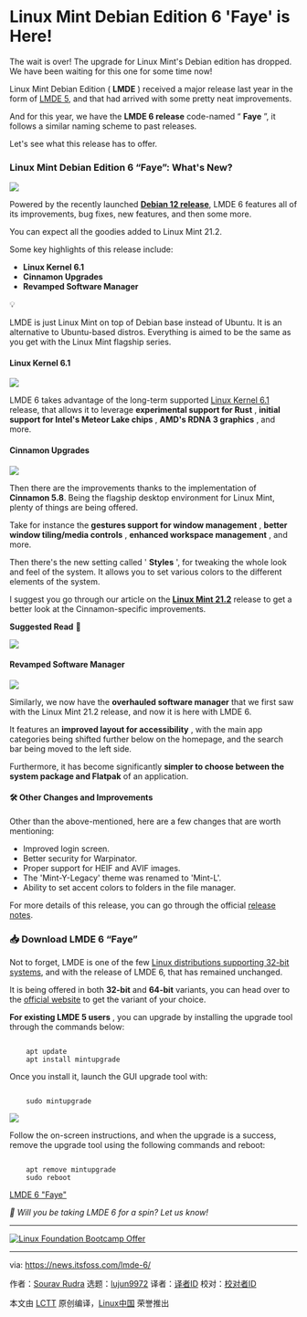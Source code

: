 [#]: subject: "Linux Mint Debian Edition 6 'Faye' is Here!"
[#]: via: "https://news.itsfoss.com/lmde-6/"
[#]: author: "Sourav Rudra https://news.itsfoss.com/author/sourav/"
[#]: collector: "lujun9972/lctt-scripts-1693450080"
[#]: translator: "GenshinMinecraft"
[#]: reviewer: " "
[#]: publisher: " "
[#]: url: " "

Linux Mint Debian Edition 6 'Faye' is Here!
======
The wait is over! The upgrade for Linux Mint's Debian edition has
dropped.
We have been waiting for this one for some time now!

Linux Mint Debian Edition ( **LMDE** ) received a major release last year in the form of [LMDE 5][1], and that had arrived with some pretty neat improvements.

And for this year, we have the **LMDE 6 release** code-named “ **Faye** ”, it follows a similar naming scheme to past releases.

Let's see what this release has to offer.

### Linux Mint Debian Edition 6 “Faye”: What's New?

![][2]

Powered by the recently launched [**Debian 12 release**][3], LMDE 6 features all of its improvements, bug fixes, new features, and then some more.

You can expect all the goodies added to Linux Mint 21.2.

Some key highlights of this release include:

  * **Linux Kernel 6.1**
  * **Cinnamon Upgrades**
  * **Revamped Software Manager**



💡

LMDE is just Linux Mint on top of Debian base instead of Ubuntu. It is an alternative to Ubuntu-based distros. Everything is aimed to be the same as you get with the Linux Mint flagship series.

#### Linux Kernel 6.1

![][4]

LMDE 6 takes advantage of the long-term supported [Linux Kernel 6.1][5] release, that allows it to leverage **experimental support for Rust** , **initial support for Intel's Meteor Lake chips** , **AMD's RDNA 3 graphics** , and more.

#### Cinnamon Upgrades

![][6]

Then there are the improvements thanks to the implementation of **Cinnamon 5.8**. Being the flagship desktop environment for Linux Mint, plenty of things are being offered.

Take for instance the **gestures support for window management** , **better window tiling/media controls** , **enhanced workspace management** , and more.

Then there's the new setting called ' **Styles** ', for tweaking the whole look and feel of the system. It allows you to set various colors to the different elements of the system.

I suggest you go through our article on the **[Linux Mint 21.2][7]** release to get a better look at the Cinnamon-specific improvements.

**Suggested Read** 📖

![][8]

#### Revamped Software Manager

![][9]

Similarly, we now have the **overhauled software manager** that we first saw with the Linux Mint 21.2 release, and now it is here with LMDE 6.

It features an **improved layout for accessibility** , with the main app categories being shifted further below on the homepage, and the search bar being moved to the left side.

Furthermore, it has become significantly **simpler to choose between the system package and Flatpak** of an application.

#### 🛠️ Other Changes and Improvements

Other than the above-mentioned, here are a few changes that are worth mentioning:

  * Improved login screen.
  * Better security for Warpinator.
  * Proper support for HEIF and AVIF images.
  * The 'Mint-Y-Legacy' theme was renamed to 'Mint-L'.
  * Ability to set accent colors to folders in the file manager.



For more details of this release, you can go through the official [release notes][10].

### 📥 Download LMDE 6 “Faye”

Not to forget, LMDE is one of the few [Linux distributions supporting 32-bit systems][11], and with the release of LMDE 6, that has remained unchanged.

It is being offered in both **32-bit** and **64-bit** variants, you can head over to the [official website][12] to get the variant of your choice.

**For existing LMDE 5 users** , you can upgrade by installing the upgrade tool through the commands below:

```

    apt update
    apt install mintupgrade

```

Once you install it, launch the GUI upgrade tool with:

```

    sudo mintupgrade

```

![][13]

Follow the on-screen instructions, and when the upgrade is a success, remove the upgrade tool using the following commands and reboot:

```

    apt remove mintupgrade
    sudo reboot

```

[LMDE 6 "Faye"][12]

_💬 Will you be taking LMDE 6 for a spin? Let us know!_

* * *

[![Linux Foundation Bootcamp Offer][14]][15]

--------------------------------------------------------------------------------

via: https://news.itsfoss.com/lmde-6/

作者：[Sourav Rudra][a]
选题：[lujun9972][b]
译者：[译者ID](https://github.com/译者ID)
校对：[校对者ID](https://github.com/校对者ID)

本文由 [LCTT](https://github.com/LCTT/TranslateProject) 原创编译，[Linux中国](https://linux.cn/) 荣誉推出

[a]: https://news.itsfoss.com/author/sourav/
[b]: https://github.com/lujun9972
[1]: https://news.itsfoss.com/lmde-5-release/
[2]: https://news.itsfoss.com/content/images/2023/09/LMDE_6_1.png
[3]: https://news.itsfoss.com/debian-12-release/
[4]: https://news.itsfoss.com/content/images/2023/09/LMDE_6_2.png
[5]: https://news.itsfoss.com/linux-kernel-6-1-release/
[6]: https://news.itsfoss.com/content/images/2023/09/LMDE_6_3.png
[7]: https://news.itsfoss.com/linux-mint-21-2/
[8]: https://news.itsfoss.com/content/images/size/w256h256/2022/08/android-chrome-192x192.png
[9]: https://news.itsfoss.com/content/images/2023/09/LMDE_6_4.png
[10]: https://linuxmint.com/rel_faye.php
[11]: https://itsfoss.com/32-bit-linux-distributions/
[12]: https://linuxmint.com/download_lmde.php
[13]: https://news.itsfoss.com/content/images/2023/09/shadow_mintupgrade.png
[14]: https://news.itsfoss.com/assets/images/Certs-and-Bundles-1536x864.webp
[15]: https://itsfoss.click/latest-lf-offer
